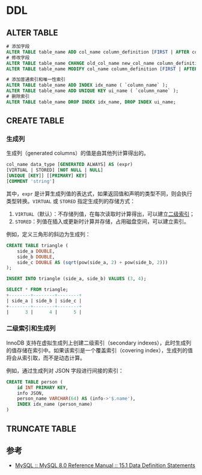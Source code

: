 # DDL

## ALTER TABLE

```sql
# 添加字段
ALTER TABLE table_name ADD col_name column_definition [FIRST | AFTER col_name];
# 修改字段
ALTER TABLE table_name CHANGE old_col_name new_col_name column_definition [FIRST | AFTER col_name];
ALTER TABLE table_name MODIFY col_name column_definition [FIRST | AFTER col_name];

# 添加普通索引和唯一性索引
ALTER TABLE table_name ADD INDEX idx_name ( `column_name` );
ALTER TABLE table_name ADD UNIQUE KEY ui_name ( `column_name` );
# 删除索引
ALTER TABLE table_name DROP INDEX idx_name, DROP INDEX ui_name;
```

## CREATE TABLE

### 生成列

生成列（generated columns）的值是由其他列计算得出的。

```sql
col_name data_type [GENERATED ALWAYS] AS (expr)
[VIRTUAL | STORED] [NOT NULL | NULL]
[UNIQUE [KEY]] [[PRIMARY] KEY]
[COMMENT 'string']
```

其中，`expr` 是计算生成列值的表达式，如果返回值和声明的类型不同，则会执行类型转换。`VIRTUAL` 或 `STORED` 指定生成列的存储方式：

1. `VIRTUAL`（默认）：不存储列值，在每次读取时计算得出，可以建立[二级索引](#二级索引和生成列)；
2. `STORED`：列值在插入或更新时计算并存储，占用磁盘空间，可以建立索引。

例如，定义三角形的斜边为生成列：

```sql
CREATE TABLE triangle (
    side_a DOUBLE,
    side_b DOUBLE,
    side_c DOUBLE AS (sqrt(pow(side_a, 2) + pow(side_b, 2)))
);

INSERT INTO triangle (side_a, side_b) VALUES (3, 4);

SELECT * FROM triangle;
+--------+--------+--------+
| side_a | side_b | side_c |
+--------+--------+--------+
|      3 |      4 |      5 |
```

### 二级索引和生成列

InnoDB 支持在虚拟生成列上创建二级索引（secondary indexes），此时生成列的值存储在索引中。如果该索引是一个覆盖索引（covering index），生成列的值将会从索引取，而不是动态计算。

例如，通过生成列对 JSON 字段进行间接的索引：

```sql
CREATE TABLE person (
    id INT PRIMARY KEY,
    info JSON,
    person_name VARCHAR(64) AS (info->'$.name'),
    INDEX idx_name (person_name)
)
```

## TRUNCATE TABLE

## 参考

- [MySQL :: MySQL 8.0 Reference Manual :: 15.1 Data Definition Statements](https://dev.mysql.com/doc/refman/8.0/en/sql-data-definition-statements.html)
